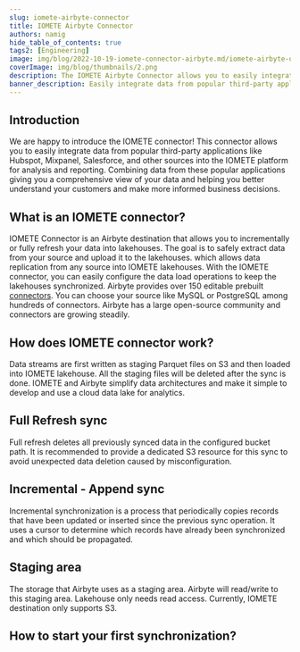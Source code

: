 ```yaml
---
slug: iomete-airbyte-connector
title: IOMETE Airbyte Connector
authors: namig
hide_table_of_contents: true
tags2: [Engineering]
image: img/blog/2022-10-19-iomete-connector-airbyte.md/iomete-airbyte-og.png
coverImage: img/blog/thumbnails/2.png
description: The IOMETE Airbyte Connector allows you to easily integrate data from popular third-party applications like Hubspot, Mixpanel, Salesforce, and other sources into the IOMETE platform for analysis and reporting.
banner_description: Easily integrate data from popular third-party applications like Hubspot, Mixpanel, Salesforce, and other sources into the IOMETE platform.
---
```


## Introduction

We are happy to introduce the IOMETE connector! This connector allows you to easily integrate data from popular third-party applications like Hubspot, Mixpanel, Salesforce, and other sources into the IOMETE platform for analysis and reporting. Combining data from these popular applications giving you a comprehensive view of your data and helping you better understand your customers and make more informed business decisions.

<!-- truncate -->

## What is an IOMETE connector?

IOMETE Connector is an Airbyte destination that allows you to incrementally or fully refresh your data into lakehouses. The goal is to safely extract data from your source and upload it to the lakehouses.
which allows data replication from any source into IOMETE lakehouses. With the IOMETE connector, you can easily configure the data load operations to keep the lakehouses synchronized. Airbyte provides over 150 editable prebuilt [connectors](https://airbyte.com/connectors). You can choose your source like MySQL or PostgreSQL among hundreds of connectors. Airbyte has a large open-source community and connectors are growing steadily.

## How does IOMETE connector work?

Data streams are first written as staging Parquet files on S3 and then loaded into IOMETE lakehouse. All the staging files will be deleted after the sync is done. IOMETE and Airbyte simplify data architectures and make it simple to develop and use a cloud data lake for analytics.

## Full Refresh sync

Full refresh deletes all previously synced data in the configured bucket path. It is recommended to provide a dedicated S3 resource for this sync to avoid unexpected data deletion caused by misconfiguration.

## Incremental - Append sync

Incremental synchronization is a process that periodically copies records that have been updated or inserted since the previous sync operation. It uses a cursor to determine which records have already been synchronized and which should be propagated.

## Staging area

The storage that Airbyte uses as a staging area. Airbyte will read/write to this staging area. Lakehouse only needs read access. Currently, IOMETE destination only supports S3.

## How to start your first synchronization?

<!-- Read the [doc](/docs/integrations/airbyte/) on how to connect your MySQL database to IOMETE -->
